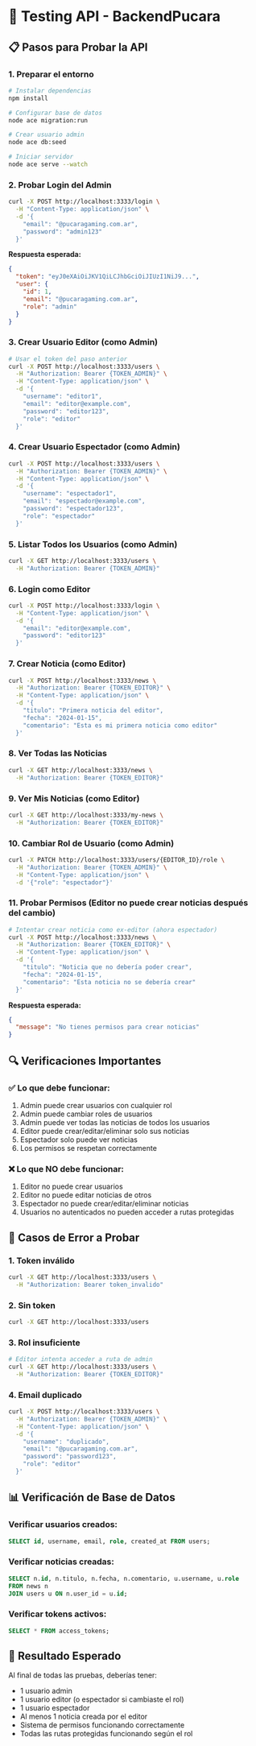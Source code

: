 # 🧪 Testing API - BackendPucara

## 📋 Pasos para Probar la API

### 1. Preparar el entorno

```bash
# Instalar dependencias
npm install

# Configurar base de datos
node ace migration:run

# Crear usuario admin
node ace db:seed

# Iniciar servidor
node ace serve --watch
```

### 2. Probar Login del Admin

```bash
curl -X POST http://localhost:3333/login \
  -H "Content-Type: application/json" \
  -d '{
    "email": "@pucaragaming.com.ar",
    "password": "admin123"
  }'
```

**Respuesta esperada:**

```json
{
  "token": "eyJ0eXAiOiJKV1QiLCJhbGciOiJIUzI1NiJ9...",
  "user": {
    "id": 1,
    "email": "@pucaragaming.com.ar",
    "role": "admin"
  }
}
```

### 3. Crear Usuario Editor (como Admin)

```bash
# Usar el token del paso anterior
curl -X POST http://localhost:3333/users \
  -H "Authorization: Bearer {TOKEN_ADMIN}" \
  -H "Content-Type: application/json" \
  -d '{
    "username": "editor1",
    "email": "editor@example.com",
    "password": "editor123",
    "role": "editor"
  }'
```

### 4. Crear Usuario Espectador (como Admin)

```bash
curl -X POST http://localhost:3333/users \
  -H "Authorization: Bearer {TOKEN_ADMIN}" \
  -H "Content-Type: application/json" \
  -d '{
    "username": "espectador1",
    "email": "espectador@example.com",
    "password": "espectador123",
    "role": "espectador"
  }'
```

### 5. Listar Todos los Usuarios (como Admin)

```bash
curl -X GET http://localhost:3333/users \
  -H "Authorization: Bearer {TOKEN_ADMIN}"
```

### 6. Login como Editor

```bash
curl -X POST http://localhost:3333/login \
  -H "Content-Type: application/json" \
  -d '{
    "email": "editor@example.com",
    "password": "editor123"
  }'
```

### 7. Crear Noticia (como Editor)

```bash
curl -X POST http://localhost:3333/news \
  -H "Authorization: Bearer {TOKEN_EDITOR}" \
  -H "Content-Type: application/json" \
  -d '{
    "titulo": "Primera noticia del editor",
    "fecha": "2024-01-15",
    "comentario": "Esta es mi primera noticia como editor"
  }'
```

### 8. Ver Todas las Noticias

```bash
curl -X GET http://localhost:3333/news \
  -H "Authorization: Bearer {TOKEN_EDITOR}"
```

### 9. Ver Mis Noticias (como Editor)

```bash
curl -X GET http://localhost:3333/my-news \
  -H "Authorization: Bearer {TOKEN_EDITOR}"
```

### 10. Cambiar Rol de Usuario (como Admin)

```bash
curl -X PATCH http://localhost:3333/users/{EDITOR_ID}/role \
  -H "Authorization: Bearer {TOKEN_ADMIN}" \
  -H "Content-Type: application/json" \
  -d '{"role": "espectador"}'
```

### 11. Probar Permisos (Editor no puede crear noticias después del cambio)

```bash
# Intentar crear noticia como ex-editor (ahora espectador)
curl -X POST http://localhost:3333/news \
  -H "Authorization: Bearer {TOKEN_EDITOR}" \
  -H "Content-Type: application/json" \
  -d '{
    "titulo": "Noticia que no debería poder crear",
    "fecha": "2024-01-15",
    "comentario": "Esta noticia no se debería crear"
  }'
```

**Respuesta esperada:**

```json
{
  "message": "No tienes permisos para crear noticias"
}
```

## 🔍 Verificaciones Importantes

### ✅ **Lo que debe funcionar:**

1. Admin puede crear usuarios con cualquier rol
2. Admin puede cambiar roles de usuarios
3. Admin puede ver todas las noticias de todos los usuarios
4. Editor puede crear/editar/eliminar solo sus noticias
5. Espectador solo puede ver noticias
6. Los permisos se respetan correctamente

### ❌ **Lo que NO debe funcionar:**

1. Editor no puede crear usuarios
2. Editor no puede editar noticias de otros
3. Espectador no puede crear/editar/eliminar noticias
4. Usuarios no autenticados no pueden acceder a rutas protegidas

## 🚨 Casos de Error a Probar

### 1. Token inválido

```bash
curl -X GET http://localhost:3333/users \
  -H "Authorization: Bearer token_invalido"
```

### 2. Sin token

```bash
curl -X GET http://localhost:3333/users
```

### 3. Rol insuficiente

```bash
# Editor intenta acceder a ruta de admin
curl -X GET http://localhost:3333/users \
  -H "Authorization: Bearer {TOKEN_EDITOR}"
```

### 4. Email duplicado

```bash
curl -X POST http://localhost:3333/users \
  -H "Authorization: Bearer {TOKEN_ADMIN}" \
  -H "Content-Type: application/json" \
  -d '{
    "username": "duplicado",
    "email": "@pucaragaming.com.ar",
    "password": "password123",
    "role": "editor"
  }'
```

## 📊 Verificación de Base de Datos

### Verificar usuarios creados:

```sql
SELECT id, username, email, role, created_at FROM users;
```

### Verificar noticias creadas:

```sql
SELECT n.id, n.titulo, n.fecha, n.comentario, u.username, u.role
FROM news n
JOIN users u ON n.user_id = u.id;
```

### Verificar tokens activos:

```sql
SELECT * FROM access_tokens;
```

## 🎯 Resultado Esperado

Al final de todas las pruebas, deberías tener:

- 1 usuario admin
- 1 usuario editor (o espectador si cambiaste el rol)
- 1 usuario espectador
- Al menos 1 noticia creada por el editor
- Sistema de permisos funcionando correctamente
- Todas las rutas protegidas funcionando según el rol
